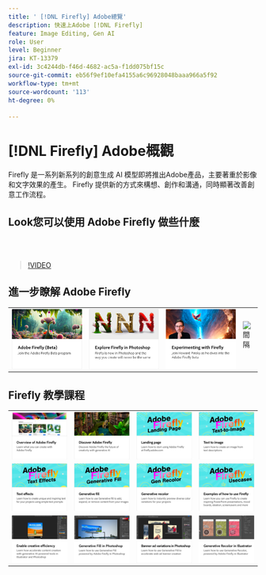 ```yaml
---
title: ' [!DNL Firefly] Adobe總覽'
description: 快速上Adobe [!DNL Firefly]
feature: Image Editing, Gen AI
role: User
level: Beginner
jira: KT-13379
exl-id: 3c4244db-f46d-4682-ac5a-f1dd075bf15c
source-git-commit: eb56f9ef10efa4155a6c96928048baaa966a5f92
workflow-type: tm+mt
source-wordcount: '113'
ht-degree: 0%

---
```


# [!DNL Firefly] Adobe概觀

Firefly 是一系列新系列的創意生成 AI 模型即將推出Adobe產品，主要著重於影像和文字效果的產生。 Firefly 提供新的方式來構想、創作和溝通，同時顯著改善創意工作流程。

## Look您可以使用 Adobe Firefly 做些什麼

<br> 

>[!VIDEO](https://video.tv.adobe.com/v/3416970t1?quality=12&learn=on&hidetitle=true)

## 進一步瞭解 Adobe Firefly

<table style="table-layout:fixed">
<tr>
   <td>
      <a href="https://firefly.adobe.com/" target="_blank">
         <img alt="Adobe Firefly （測試版）" src="assets/firefly-beta.png" />
      </a>
  </td>
  <td>
      <a href="https://www.adobe.com/sensei/generative-ai/firefly.html" target="_blank">
         <img alt="在 Photoshop 中探索 Firefly" src="assets/firefly-photoshop.png" />
      </a>
  </td>
  <td>
      <a href="webinar-experimenting.md">
         <img alt="嘗試使用 Adobe Firefly" src="assets/webinar-experimenting.png" />
      </a>
  </td>
  <td>
    <img alt="間隔" src="../assets/Whitespacer.png" />
    <div>
    <br>
  </td>
</tr>
</table>

## Firefly 教學課程

<table style="table-layout:fixed">
<tr>
   <td>
      <a href="overview-of-firefly.md">
         <img alt="Adobe Firefly 概覽" src="assets/firefly-overview.png" />
      </a>
   </td>
   <td>
      <a href="discover.md">
         <img alt="探索 Adobe Firefly" src="assets/discover.png" />
      </a>
   </td>
   <td>
      <a href="landing-page.md">
         <img alt="登陸頁面" src="assets/landing-page.png" />
      </a>
   </td>
   <td>
      <a href="text-to-image.md">
         <img alt="文字轉換為影像" src="assets/text-to-image.png" />
      </a>
   </td>
</tr>
<tr>
   <td>
      <a href="text-effects.md">
         <img alt="文字效果" src="assets/text-effects.png" />
      </a>
   </td>
   <td>
      <a href="gen-fill.md">
         <img alt="生成填色" src="assets/generative-fill.png" />
      </a>
   </td>
   <td>
      <a href="gen-recolor.md">
         <img alt="生成重新上色" src="assets/generative-recolor.png" />
      </a>
   </td>
   <td>
      <a href="examples.md">
         <img alt="如何使用 Firefly 的範例" src="assets/examples.png" />
      </a>
   </td>
</tr>
<tr>
  <td>
      <a href="enable-creative-efficiency.md">
         <img alt="提高創意效率" src="assets/enable-creative-efficiency.png" />
      </a>
   </td>
   <td>
      <a href="generative-fill.md">
         <img alt="生成填色Photoshop" src="assets/generative-fill-ps.png" />
      </a>
   </td>
  <td>
      <a href="web-banner-ad.md">
         <img alt="橫幅廣告變體Photoshop" src="assets/banner-ad-variations.png" />
      </a>
  </td>
   <td>
      <a href="generative-recolor.md">
            <img alt="Illustrator重新上色" src="assets/firefly-recolor.png" />
      </a>
   </td>
</tr>
</table>
